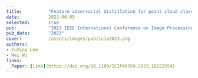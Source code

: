 ```yaml
---
title:          "Feature adversarial distillation for point cloud classification"
date:           2023-06-05
selected:       true
pub:            "2023 IEEE International Conference on Image Processing (ICIP)"
pub_date:       "2023"
cover:          /assets/images/pub/icip2023.png
authors:
- YuXing Lee
- Wei Wu
links:
  Paper: [link](https://doi.org/10.1109/ICIP49359.2023.10222554)
---
```


